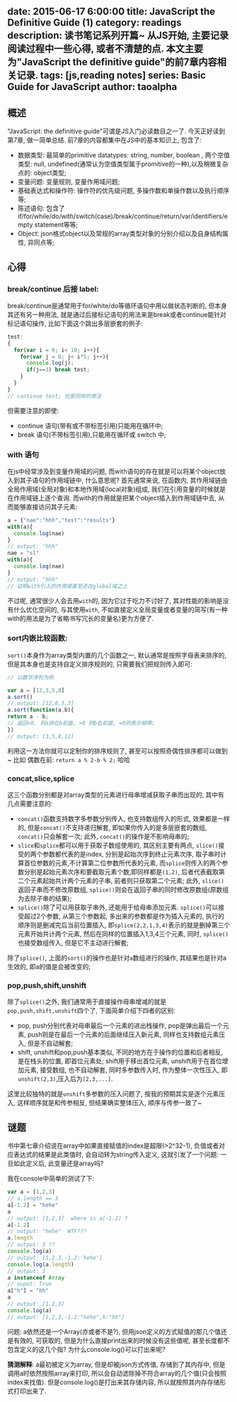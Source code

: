 date: 2015-06-17 6:00:00
title: JavaScript the Definitive Guide (1)
category: readings
description: 读书笔记系列开篇~ 从JS开始, 主要记录阅读过程中一些心得, 或者不清楚的点. 本文主要为"JavaScript the definitive guide"的前7章内容相关记录.
tags: [js,reading notes]
series: Basic Guide for JavaScript
author: taoalpha
---

## 概述

"JavaScript: the definitive guide"可谓是JS入门必读数目之一了. 今天正好读到第7章, 做一简单总结. 前7章的内容都集中在JS中的基本知识上, 包含了:

- 数据类型: 最简单的primitive datatypes: string, number, boolean , 两个空值类型: null, undefined(通常认为空值类型属于promitive的一种),以及稍微复杂点的: object类型;
- 变量问题: 变量规则, 变量作用域问题;
- 基础表达式和操作符: 操作符的优先级问题, 多操作数和单操作数以及执行顺序等;
- 陈述语句: 包含了if/for/while/do/with/switch(case)/break/continue/return/var/identifiers/empty statement等等;
- Object: json格式object以及常规的array类型对象的分别介绍以及自身结构属性, 异同点等;

## 心得

### break/continue 后接 label:

  break/continue是通常用于for/white/do等循环语句中用以做状态判断的, 但本身其还有另一种用法, 就是通过后接标记语句的用法来是break或者continue能针对标记语句操作, 比如下面这个跳出多层嵌套的例子:

``` javascript
test:
{
  for(var i = 0; i< 10; i++){
    for(var j = 0; j< i*5; j++){
      console.log(j);
      if(j==3) break test;
    }
  }
}
// continue test; 也是同样的用法
```

但需要注意的即使:

- continue 语句(带有或不带标签引用)只能用在循环中;
- break 语句(不带标签引用),只能用在循环或 switch 中;


### with 语句

在js中经常涉及到变量作用域的问题, 而with语句的存在就是可以将某个object放入到其子语句的作用域链中, 什么意思呢? 首先通常来说, 在函数内, 其作用域链由全局作用域(全局对象)和本地作用域(local对象)组成, 我们在引用变量的时候就是在作用域链上逐个查询. 而with的作用就是把某个object插入到作用域链中去, 从而能够直接访问其子元素:

``` javascript
a = {"nae":"hhh","test":"results"}
with(a){
  console.log(nae)
}
// output: "hhh"
nae = "sl"
with(a){
  console.log(nae)
}
// output: "hhh"
// 证明with引入的作用域甚至还在global域之上
```

不过呢, 通常很少人会去用`with`的, 因为它过于吃力不讨好了, 其对性能的影响是没有什么优化空间的, 与其使用`with`, 不如直接定义全局变量或者变量的简写(有一种with的用法是为了省略书写冗长的变量名)更为方便了.

### sort内嵌比较函数:

`sort()`本身作为array类型内置的几个函数之一, 默认通常是按照字母表来排序的, 但是其本身也是支持自定义排序规则的, 只需要我们把规则传入即可:

``` javascript
// 以数字序列为例

var a = [12,3,5,8]
a.sort()
// output: [12,8,5,3]
a.sort(function(a,b){
return a - b;
// 返回<0, 则a排在b前面, >0 则b在前面, =0则表示相等;
})
// output: [3,5,8,12]
```

利用这一方法你就可以定制你的排序规则了, 甚至可以按照奇偶性排序都可以做到~ 比如 偶数在前: `return a % 2-b % 2;` 哈哈

### concat,slice,splice

这三个函数分别都是对array类型的元素进行母串增减获取子串而出现的, 其中有几点需要注意的:

- `concat()`函数支持数字多参数分别传入, 也支持数组传入的形式, 效果都是一样的, 但是`concat()`不支持递归解套, 即如果你传入的是多层嵌套的数组, `concat()`只会解套一次; 此外, `concat()`的操作是不影响母串的;
- `slice`和`splice`都可以用于获取子数组使用的, 其区别主要有两点, `slice()`接受的两个参数都代表的是index, 分别是起始次序到终止元素次序, 取子串时计算首位参数的元素,不计算第二位参数所代表的元素, 而`splice`则传入的两个参数分别是起始元素次序和要截取元素个数,即同样都是`(1,2)`, 后者代表截取第二个元素起始共计两个元素的子串, 前者则只获取第二个元素; 此外, `slice()`返回子串而不修改原数组, `splice()`则会在返回子串的同时修改原数组(原数组为去除子串的结果);
- `splice()`除了可以用获取子串外, 还能用于给母串添加元素. `splice()`可以接受超过2个参数, 从第三个参数起, 多出来的参数都是作为插入元素的, 执行的顺序则是删减完后当前位置插入, 即`splice(2,2,1,3,4)`表示的就是删掉第三个元素开始共计两个元素, 然后在同样的位置插入1,3,4三个元素, 同时, `splice()`也接受数组传入, 但是它不主动进行解套;

除了`splice()`, 上面的`sort()`的操作也是针对`a`数组进行的操作, 其结果也是针对a生效的, 即a的值是会被改变的;

### pop,push,shift,unshift

除了`splice()`之外, 我们通常用于直接操作母串增减的就是`pop,push,shift,unshift`四个了, 下面简单介绍下四者的区别:

- pop, push分别代表对母串最后一个元素的进出栈操作, pop是弹出最后一个元素, push则是在最后一个元素的后面继续压入新元素, 同样也支持数组元素压入, 但是不自动解套;
- shift, unshift和pop,push基本类似, 不同的地方在于操作的位置和后者相反, 是在栈头的位置, 即首位元素处; shift用于移出首位元素, unshift用于在首位增加元素, 接受数组, 也不自动解套, 同时多参数传入时, 作为整体一次性压入, 即`unshift(2,3)`,压入后为`[2,3,...]`.

这里比较独特的就是`unshift`多参数的压入问题了, 按我的预期其实是逐个元素压入, 这样顺序就是和传参相反, 但结果确实整体压入, 顺序与传参一致了~

## 谜题

书中第七章介绍说在array中如果直接赋值的index是超限(>2^32-1), 负值或者对应表达式的结果是此类值时, 会自动转为string传入定义, 这就引发了一个问题: 一旦如此定义后, 此变量还是array吗?

我在console中简单的测试了下:

``` javascript
var a = [1,2,3]
// a.length == 3
a[-1.2] = "hehe"
a
// output: [1,2,3]  where is a[-1.2] ?
a[-1.2]
// output: "hehe"  WTF???
a.length
// output: 3 ??
console.log(a)
// output: [1,2,3,-1.2:'hehe']
console.log(a.length)
// output: 3
a instanceof Array
// ouput: True
a["h"] = "hh"
a
// output: [1,2,3]
console.log(a)
// output: [1,2,3,-1.2:"hehe",h:"hh"]
```

问题: a依然还是一个Array(亦或者不是?), 但用json定义的方式赋值的那几个值还是有效的, 可获取的, 但是为什么直接print出来的时候没有这些值呢, 甚至长度都不包含定义的这几个指? 为什么console.log()可以打出来呢?

**猜测解释**: a最初被定义为array, 但是却被json方式传值, 存储到了其内存中, 但是调用a时依然按照array来打印, 所以会自动滤除掉不符合array的几个值(只会按照index来找值). 但是console.log()是打出来其存储内容, 所以就按照其内存存储形式打印出来了.
